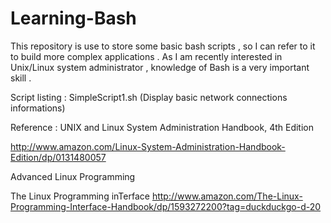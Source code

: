 # Learning-Bash


This repository is use to store some basic bash scripts , so I can refer to it to build more complex applications . As I am recently interested in Unix/Linux system administrator , knowledge of Bash is a very important skill . 

Script listing : 
SimpleScript1.sh (Display basic network connections informations)



Reference :
UNIX and Linux System Administration Handbook, 4th Edition

http://www.amazon.com/Linux-System-Administration-Handbook-Edition/dp/0131480057

Advanced Linux Programming

The Linux Programming inTerface
http://www.amazon.com/The-Linux-Programming-Interface-Handbook/dp/1593272200?tag=duckduckgo-d-20

